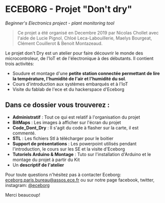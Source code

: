 # ECEBORG - Projet "Don't dry"

_Beginner's Electronics project - plant monitoring tool_

> Ce projet a été organisé en Decembre 2019 par Nicolas Chollet avec l'aide de Lucie Pignol, Chloé Leca-Labouillerie, Maelys Bourgeat, Clément Couillerot & Benoit Montazeaud.

Le projet don't Dry est un atelier pour faire découvrir le monde des microcontroleur, de l'IoT et de l'électronique à des débutants.
Il contient trois activités:

* Soudure et montage d'une **petite station connectée permettant de lire la température, l'humidité de l'air et l'humidité du sol**.
* Cours d'introduction aux systèmes embarqués et à l'IoT
* Visite du fablab de l'ece et du hackerspace d'Eceborg

## Dans ce dossier vous trouverez :
* **Administratif** : Tout ce qui est relatif à l'organisation du projet
* **BitMaps** : Les images à afficher sur l'écran du projet
* **Code_Dont_Dry** : Il s'agit du code à flasher sur la carte, il est commenté.
* **STL** : Les fichiers Stl à télécharger pour le boitier
* **Support de présentations** : Les powerpoint utilisés pendant l'introduction, le cours sur les SE et la visite d'Eceborg
* **Tutoriels Arduino & Montage** : Tuto sur l'installation d'Arduino et le montage du projet à partir du Kit
* Un **descriptif de l'atelier**

Pour toute questions n'hésitez pas à contacter Eceborg:
eceborg.paris.bureau@assos.ece.fr
ou sur notre page facebook, twitter, instagram: [@eceborg](https://facebook.com/Eceborg/)

Merci beaucoup!
